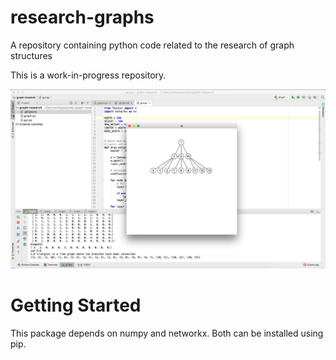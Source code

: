 # research-graphs
A repository containing python code related to the research of graph structures

This is a work-in-progress repository.

![graph](imgs/graph.png)

# Getting Started
This package depends on numpy and networkx. Both can be installed using pip.